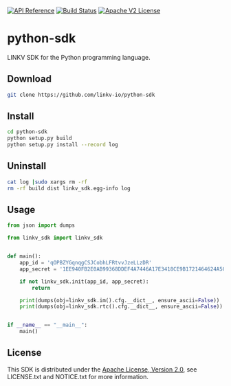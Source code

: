 [![API Reference](https://img.shields.io/badge/api-reference-blue.svg)]()
[![Build Status](https://img.shields.io/static/v1?label=build&message=passing&color=32CD32)]()
[![Apache V2 License](https://img.shields.io/badge/license-Apache%20V2-blue.svg)](https://github.com/linkv-io/python-sdk/blob/master/LICENSE)

# python-sdk

LINKV SDK for the Python programming language.

## Download
```sh
git clone https://github.com/linkv-io/python-sdk
```

## Install
```sh
cd python-sdk
python setup.py build
python setup.py install --record log
```

## Uninstall
```sh
cat log |sudo xargs rm -rf
rm -rf build dist linkv_sdk.egg-info log
```

## Usage

```python
from json import dumps

from linkv_sdk import linkv_sdk


def main():
    app_id = 'qOPBZYGqnqgCSJCobhLFRtvvJzeLLzDR'
    app_secret = '1EE940FB2E0AB99368DDEF4A7446A17E3418CE9B1721464624A504BBD977A4FC1477F6A1A02B22AF64070A49C32E05B1AC23E47D86BF6C490D637A42735E6DF7589D5644B3DF1BCD489186940ADE4C3D61C6028FCAF90D57FDCA7BA1888DD4B060B2996BCF41087A8CDEE52D775548166FC92B83D88125434597B9394AC3F7C81C9B8A41C0191B0A09AD59F20881A087574C51B0288A1867D8B7EE9CABC97C322F6469E4E19261C7A26527CD65299A564B319F42DB70E016537A5AFAAE896BEE'

    if not linkv_sdk.init(app_id, app_secret):
        return

    print(dumps(obj=linkv_sdk.im().cfg.__dict__, ensure_ascii=False))
    print(dumps(obj=linkv_sdk.rtc().cfg.__dict__, ensure_ascii=False))


if __name__ == "__main__":
    main()
```

## License

This SDK is distributed under the
[Apache License, Version 2.0](http://www.apache.org/licenses/LICENSE-2.0),
see LICENSE.txt and NOTICE.txt for more information.